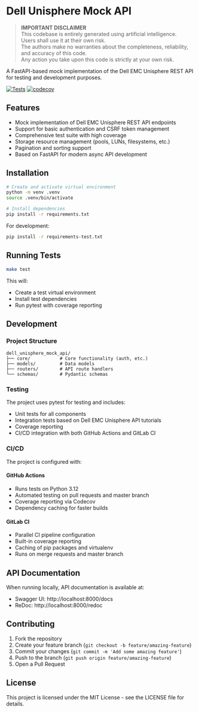 # Dell Unisphere Mock API

> **IMPORTANT DISCLAIMER**  
> This codebase is entirely generated using artificial intelligence.  
> Users shall use it at their own risk.  
> The authors make no warranties about the completeness, reliability, and accuracy of this code.  
> Any action you take upon this code is strictly at your own risk.

A FastAPI-based mock implementation of the Dell EMC Unisphere REST API for testing and development purposes.

[![Tests](https://github.com/YOUR_USERNAME/dell-unisphere-mock-api/actions/workflows/test.yml/badge.svg)](https://github.com/YOUR_USERNAME/dell-unisphere-mock-api/actions/workflows/test.yml)
[![codecov](https://codecov.io/gh/YOUR_USERNAME/dell-unisphere-mock-api/branch/master/graph/badge.svg)](https://codecov.io/gh/YOUR_USERNAME/dell-unisphere-mock-api)

## Features

- Mock implementation of Dell EMC Unisphere REST API endpoints
- Support for basic authentication and CSRF token management
- Comprehensive test suite with high coverage
- Storage resource management (pools, LUNs, filesystems, etc.)
- Pagination and sorting support
- Based on FastAPI for modern async API development

## Installation

```bash
# Create and activate virtual environment
python -m venv .venv
source .venv/bin/activate

# Install dependencies
pip install -r requirements.txt
```

For development:
```bash
pip install -r requirements-test.txt
```

## Running Tests

```bash
make test
```

This will:
- Create a test virtual environment
- Install test dependencies
- Run pytest with coverage reporting

## Development

### Project Structure

```
dell_unisphere_mock_api/
├── core/           # Core functionality (auth, etc.)
├── models/         # Data models
├── routers/        # API route handlers
└── schemas/        # Pydantic schemas
```

### Testing

The project uses pytest for testing and includes:
- Unit tests for all components
- Integration tests based on Dell EMC Unisphere API tutorials
- Coverage reporting
- CI/CD integration with both GitHub Actions and GitLab CI

### CI/CD

The project is configured with:

#### GitHub Actions
- Runs tests on Python 3.12
- Automated testing on pull requests and master branch
- Coverage reporting via Codecov
- Dependency caching for faster builds

#### GitLab CI
- Parallel CI pipeline configuration
- Built-in coverage reporting
- Caching of pip packages and virtualenv
- Runs on merge requests and master branch

## API Documentation

When running locally, API documentation is available at:
- Swagger UI: http://localhost:8000/docs
- ReDoc: http://localhost:8000/redoc

## Contributing

1. Fork the repository
2. Create your feature branch (`git checkout -b feature/amazing-feature`)
3. Commit your changes (`git commit -m 'Add some amazing feature'`)
4. Push to the branch (`git push origin feature/amazing-feature`)
5. Open a Pull Request

## License

This project is licensed under the MIT License - see the LICENSE file for details.
